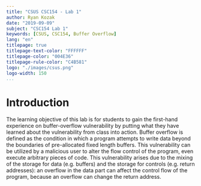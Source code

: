 ```yaml
---
title: "CSUS CSC154 - Lab 1"
author: Ryan Kozak
date: "2019-09-09"
subject: "CSC154 Lab 1"
keywords: [CSUS, CSC154, Buffer Overflow]
lang: "en"
titlepage: true
titlepage-text-color: "FFFFFF"
titlepage-color: "004E36"
titlepage-rule-color: "C4B581"
logo: "./images/csus.png"
logo-width: 150
...
```


# Introduction
The learning objective of this lab is for students to gain the first-hand experience on buffer-overflow vulnerability by putting what they have learned about the vulnerability from class into action. Buffer overflow is defined as the condition in which a program attempts to write data beyond the boundaries of pre-allocated fixed length buffers. This vulnerability can be utilized by a malicious user to alter the flow control of the program, even execute arbitrary pieces of code. This vulnerability arises due to the mixing of the storage for data (e.g. buffers) and the storage for controls (e.g. return addresses): an overflow in the data part can affect the control flow of the program, because an overflow can change the return address.



